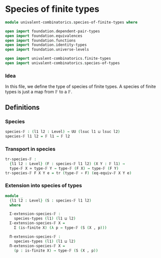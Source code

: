 #  Species of finite types

```agda
module univalent-combinatorics.species-of-finite-types where

open import foundation.dependent-pair-types
open import foundation.equivalences
open import foundation.functions
open import foundation.identity-types
open import foundation.universe-levels

open import univalent-combinatorics.finite-types
open import univalent-combinatorics.species-of-types
```

### Idea

In this file, we define the type of species of finite types. A species of finite types is just a map from 𝔽 to a 𝔽.

## Definitions

### Species

```agda
species-𝔽 : (l1 l2 : Level) → UU (lsuc l1 ⊔ lsuc l2)
species-𝔽 l1 l2 = 𝔽 l1 → 𝔽 l2
```

### Transport in species

```agda
tr-species-𝔽 :
  {l1 l2 : Level} (F : species-𝔽 l1 l2) (X Y : 𝔽 l1) →
  type-𝔽 X ≃ type-𝔽 Y → type-𝔽 (F X) → type-𝔽 (F Y)
tr-species-𝔽 F X Y e = tr (type-𝔽 ∘ F) (eq-equiv-𝔽 X Y e)
```

### Extension into species of types

```agda
module _
  {l1 l2 : Level} (S : species-𝔽 l1 l2)
  where

  Σ-extension-species-𝔽 :
    species-types (l1) (l1 ⊔ l2)
  Σ-extension-species-𝔽 X =
    Σ (is-finite X) (λ p → type-𝔽 (S (X , p)))

  Π-extension-species-𝔽 :
    species-types (l1) (l1 ⊔ l2)
  Π-extension-species-𝔽 X =
    (p : is-finite X) → type-𝔽 (S (X , p))
```
